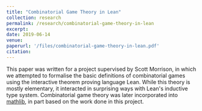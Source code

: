 ```yaml
---
title: "Combinatorial Game Theory in Lean"
collection: research
permalink: /research/combinatorial-game-theory-in-lean
excerpt:
date: 2019-06-14
venue:
paperurl: '/files/combinatorial-game-theory-in-lean.pdf'
citation: 
---
```


This paper was written for a project supervised by Scott Morrison, in which we attempted to formalise the basic definitions of combinatorial games using the interactive theorem proving language Lean. While this theory is mostly elementary, it interacted in surprising ways with Lean's inductive type system. Combinatorial game theory was later incorporated into [mathlib](https://github.com/leanprover-community/mathlib), in part based on the work done in this project.